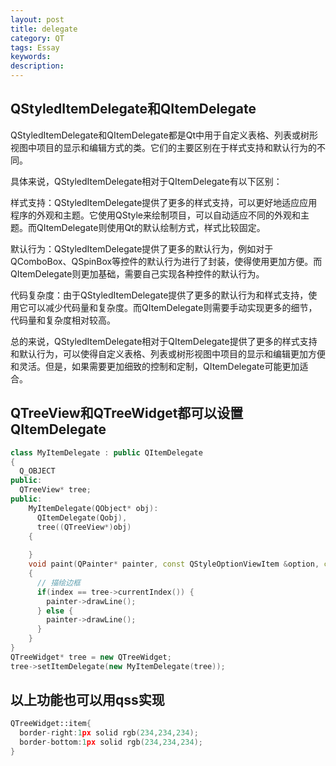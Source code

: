 ```yaml
---
layout: post
title: delegate
category: QT
tags: Essay
keywords: 
description: 
---
```

## QStyledItemDelegate和QItemDelegate
QStyledItemDelegate和QItemDelegate都是Qt中用于自定义表格、列表或树形视图中项目的显示和编辑方式的类。它们的主要区别在于样式支持和默认行为的不同。

具体来说，QStyledItemDelegate相对于QItemDelegate有以下区别：

样式支持：QStyledItemDelegate提供了更多的样式支持，可以更好地适应应用程序的外观和主题。它使用QStyle来绘制项目，可以自动适应不同的外观和主题。而QItemDelegate则使用Qt的默认绘制方式，样式比较固定。

默认行为：QStyledItemDelegate提供了更多的默认行为，例如对于QComboBox、QSpinBox等控件的默认行为进行了封装，使得使用更加方便。而QItemDelegate则更加基础，需要自己实现各种控件的默认行为。

代码复杂度：由于QStyledItemDelegate提供了更多的默认行为和样式支持，使用它可以减少代码量和复杂度。而QItemDelegate则需要手动实现更多的细节，代码量和复杂度相对较高。

总的来说，QStyledItemDelegate相对于QItemDelegate提供了更多的样式支持和默认行为，可以使得自定义表格、列表或树形视图中项目的显示和编辑更加方便和灵活。但是，如果需要更加细致的控制和定制，QItemDelegate可能更加适合。

## QTreeView和QTreeWidget都可以设置QItemDelegate
```cpp
class MyItemDelegate : public QItemDelegate
{
  Q_OBJECT
public:
  QTreeView* tree;
public:
    MyItemDelegate(QObject* obj):
      QItemDelegate(Qobj),
      tree((QTreeView*)obj)
    {
    
    }
    void paint(QPainter* painter, const QStyleOptionViewItem &option, const QModelIndex &index)const
    {
      // 描绘边框
      if(index == tree->currentIndex()) {
        painter->drawLine();
      } else {
        painter->drawLine();
      }
    }
}
QTreeWidget* tree = new QTreeWidget;
tree->setItemDelegate(new MyItemDelegate(tree));
```

## 以上功能也可以用qss实现
```cpp
QTreeWidget::item{
  border-right:1px solid rgb(234,234,234);
  border-bottom:1px solid rgb(234,234,234);
}
```
